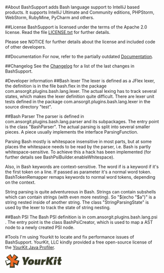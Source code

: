 #About
BashSupport adds Bash language support to IntelliJ based products.
It supports IntelliJ Ultimate and Community editions, PHPStorm, WebStorm, RubyMine, PyCharm and others.

##License
BashSupport is licensed under the terms of the Apache 2.0 license.
Read the file [LICENSE.txt](LICENSE.txt) for further details.

Please see NOTICE for further details about the license and included code of other developers.

##Documentation
For now, refer to the partially outdated [Documentation](http://www.ansorg-it.com/en/products_bashsupport.html).

##Changelog
See the [Changelog](Changelog.md) for a list of the last changes in BashSupport.

#Developer information
##Bash lexer
The lexer is defined as a JFlex lexer, the definition is in the file bash.flex in the package com.ansorgit.plugins.bash.lang.lexer.
The actual lexing has to track several states, which makes the lexer definition quite difficult. There are lexer unit tests defined in the package com.ansorgit.plugins.bash.lang.lexer in the source directory "test". 

##Bash Parser
The parser is defined in com.ansorgit.plugins.bash.lang.parser and its subpackages. The entry point is the class "BashParser". The actual parsing is split into several smaller pieces. A piece usually implements the interface ParsingFunction.

Parsing Bash mostly is whitespace insensitive in most parts, but at some places the whitespace needs to be read by the parser, i.e. Bash is partly whitespace-sensitive. To achieve this a hack has been implemented (for further details see BashPsiBuilder.enableWhitespace).

Also, in Bash keywords are context-sensitive. The word if is a keyword if it's the first token on a line. If passed as parameter it's a normal word token. BashTokenRemapper remaps keywords to normal word tokens, depending on the context.

String parsing is quite adventureous in Bash. Strings can contain subshells which can contain strings (with even more nesting). So "$(echo "$a")" is a string nested inside of another string. The class "StringParsingState" is used by the lexer to track the state of string nesting.

##Bash PSI
The Bash PSI definition is in com.ansorgit.plugins.bash.lang.psi . The entry point is the class BashPsiCreator, which is used to map a AST node to a newly created PSI node.

#Tools
I'm using Yourkit to locate and fix performance issues of BashSupport. YourKit, LLC kindly provided a
free open-source license of the [YourKit Java Profiler](https://www.yourkit.com/java/profiler/index.jsp).

![YourKit Java Profiler Logo](yklogo.png "YourKit Java Profiler Logo")
